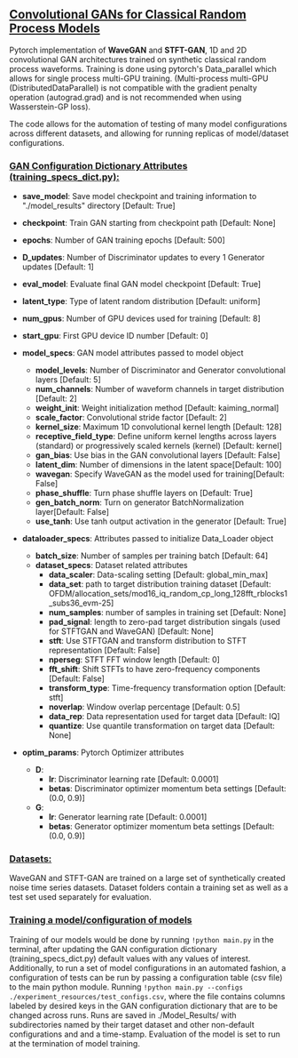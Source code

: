 ## <u>**Convolutional GANs for Classical Random Process Models**</u>

Pytorch implementation of **WaveGAN** and **STFT-GAN**, 1D and 2D convolutional GAN architectures trained on synthetic 
classical random process waveforms. Training is done using pytorch's Data_parallel which allows for single process multi-GPU training.
(Multi-process multi-GPU (DistributedDataParallel) is not compatible with the gradient penalty operation (autograd.grad) and is not 
recommended when using Wasserstein-GP loss).

The code allows for the automation of testing of many model configurations across different datasets, and allowing for running 
replicas of model/dataset configurations.


### <u>GAN Configuration Dictionary Attributes (training_specs_dict.py):</u>
* **save_model**: Save model checkpoint and training information to "./model_results" directory [Default: True]
* **checkpoint**: Train GAN starting from checkpoint path [Default: None]
* **epochs**: Number of GAN training epochs [Default: 500]
* **D_updates**: Number of Discriminator updates to every 1 Generator updates [Default: 1]
* **eval_model**: Evaluate final GAN model checkpoint [Default: True]
* **latent_type**: Type of latent random distribution [Default: uniform]
* **num_gpus**: Number of GPU devices used for training [Default: 8]
* **start_gpu**: First GPU device ID number [Default: 0]

* **model_specs**: GAN model attributes passed to model object
    * **model_levels**: Number of Discriminator and Generator convolutional layers [Default: 5]
    * **num_channels**: Number of waveform channels in target distribution [Default: 2]
    * **weight_init**: Weight initialization method [Default: kaiming_normal]
    * **scale_factor**: Convolutional stride factor [Default: 2]
    * **kernel_size**: Maximum 1D convolutional kernel length [Default: 128]
    * **receptive_field_type**: Define uniform kernel lengths across layers (standard) or progressively scaled kernels (kernel) [Default: kernel]
    * **gan_bias**: Use bias in the GAN convolutional layers [Default: False]
    * **latent_dim**: Number of dimensions in the latent space[Default: 100]
    * **wavegan**: Specify WaveGAN as the model used for training[Default: False]
    * **phase_shuffle**: Turn phase shuffle layers on [Default: True]
    * **gen_batch_norm**: Turn on generator BatchNormalization layer[Default: False]
    * **use_tanh**: Use tanh output activation in the generator [Default: True]

* **dataloader_specs**: Attributes passed to initialize Data_Loader object
    * **batch_size**: Number of samples per training batch [Default: 64]
    * **dataset_specs**: Dataset related attributes
       * **data_scaler**: Data-scaling setting [Default: global_min_max]
       * **data_set**: path to target distribution training dataset [Default: OFDM/allocation_sets/mod16_iq_random_cp_long_128fft_rblocks1_subs36_evm-25]
       * **num_samples**: number of samples in training set [Default: None]
       * **pad_signal**: length to zero-pad target distribution singals (used for STFTGAN and WaveGAN) [Default: None]
       * **stft**: Use STFTGAN and transform distribution to STFT representation [Default: False]
       * **nperseg**: STFT FFT window length [Default: 0]
       * **fft_shift**: Shift STFTs to have zero-frequency components [Default: False]
       * **transform_type**: Time-frequency transformation option [Default: stft]
       * **noverlap**: Window overlap percentage [Default: 0.5]
       * **data_rep**: Data representation used for target data [Default: IQ]
       * **quantize**: Use quantile transformation on target data [Default: None]

* **optim_params**: Pytorch Optimizer attributes
    * **D**:
       * **lr**: Discriminator learning rate [Default: 0.0001]
       * **betas**: Discriminator optimizer momentum beta settings [Default: (0.0, 0.9)]
    * **G**: 
       * **lr**: Generator learning rate [Default: 0.0001]
       * **betas**: Generator optimizer momentum beta settings [Default: (0.0, 0.9)]

### <u>Datasets:</u>

WaveGAN and STFT-GAN are trained on a large set of synthetically created noise time series datasets. Dataset folders contain a training 
set as well as a test set used separately for evaluation.

### <u>Training a model/configuration of models</u>

Training of our models would be done by running `!python main.py` in the terminal, after updating the GAN configuration dictionary 
(training_specs_dict.py) default values with any values of interest. Additionally, to run a set of model configurations
in an automated fashion, a configuration of tests can be run by passing a configuration table (csv file) to the main python module. 
Running `!python main.py --configs ./experiment_resources/test_configs.csv`, where the file contains columns labeled by desired keys in the GAN 
configuration dictionary that are to be changed across runs. Runs are saved in ./Model_Results/ with subdirectories named by their target dataset 
and other non-default configurations and and a time-stamp. Evaluation of the model is set to run at the termination of model training.

